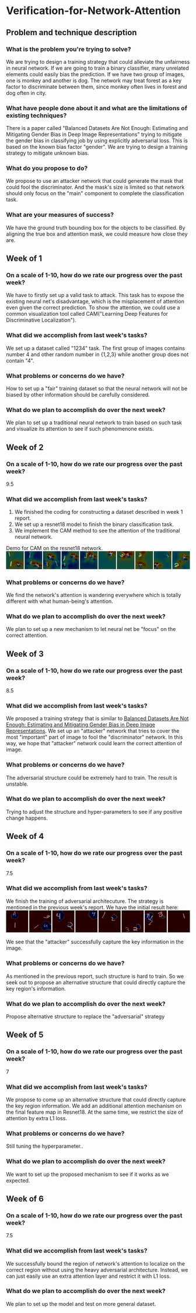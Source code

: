 # Verification-for-Network-Attention

## Problem and technique description

### What is the problem you're trying to solve?
We are trying to design a training strategy that could alleviate the unfairness 
in neural network. If we are going to train a binary classifier, many unrelated 
elements could easily bias the prediction. If we have two group of images, one 
is monkey and another is dog. The network may treat forest as a key factor to 
discriminate between them, since monkey often lives in forest and dog often in
city.

### What have people done about it and what are the limitations of existing techniques?
There is a paper called "Balanced Datasets Are Not Enough: Estimating and 
Mitigating Gender Bias in Deep Image Representations" trying to mitigate the 
gender bias in classifying job by using explicitly  adversarial loss. This is 
based on the known bias factor "gender". We are trying to design a training 
strategy to mitigate unknown bias.

### What do you propose to do?
We propose to use an attacker network that could generate the mask that could 
fool the discriminator. And the mask's size is limited so that network should
only focus on the "main" component to complete the classification task.

### What are your measures of success?
We have the ground truth bounding box for the objects to be classified. By 
aligning the true box and attention mask, we could measure how close they are.

## Week of 1
### On a scale of 1-10, how do we rate our progress over the past week?
We have to firstly set up a valid task to attack. This task has to expose the existing neural net's disadvantage, which is the misplacement of attention even given the correct prediction. To show the attention, we could use a common visualization tool called CAM("Learning Deep Features for Discriminative Localization").  
### What did we accomplish from last week's tasks?
We set up a dataset called "1234" task. The first group of images contains number 4 and other random number in {1,2,3} while another group does not contain "4". 
### What problems or concerns do we have?
How to set up a "fair" training dataset so that the neural network will not be biased by other information should be carefully considered. 
### What do we plan to accomplish do over the next week?
We plan to set up a traditional neural network to train based on such task and visualize its attention to see if such phenomenone exists.


## Week of 2
### On a scale of 1-10, how do we rate our progress over the past week?
9.5
### What did we accomplish from last week's tasks?
1. We finished the coding for constructing a dataset described in week 1 report. 
2. We set up a resnet18 model to finish the binary classification task.
3. We implement the CAM method to see the attention of the traditional neural network.

Demo for CAM on the resnet18 network.
[![](https://github.com/CS839/Verification-for-Network-Attention/blob/master/images/1.jpg)](https://github.com/CS839/Verification-for-Network-Attention/blob/master/images/1.jpg "demo")
### What problems or concerns do we have?
We find the network's attention is wandering everywhere which is totally different with what human-being's attention.
### What do we plan to accomplish do over the next week?
We plan to set up a new mechanism to let neural net be "focus" on the correct attention. 



## Week of 3
### On a scale of 1-10, how do we rate our progress over the past week?
8.5
### What did we accomplish from last week's tasks?
We proposed a training strategy that is similar to [Balanced Datasets Are Not Enough: Estimating and Mitigating Gender Bias in Deep Image Representations](https://arxiv.org/abs/1811.08489). We set up an "attacker" network that tries to cover the most "important" part of image to fool the "discriminator" network. In this way, we hope that "attacker" network could learn the correct attention of image.
### What problems or concerns do we have?
The adversarial structure could be extremely hard to train. The result is unstable.
### What do we plan to accomplish do over the next week?
Trying to adjust the structure and hyper-parameters to see if any positive change happens. 



## Week of 4
### On a scale of 1-10, how do we rate our progress over the past week?
7.5
### What did we accomplish from last week's tasks?
We finish the training of adversarial architecuture. The strategy is mentioned in the previous week's report. We have the initial result here: 
[![](https://github.com/CS839/Verification-for-Network-Attention/blob/master/images/2.png)](https://github.com/CS839/Verification-for-Network-Attention/blob/master/images/2.png "demo2")

We see that the "attacker" successfully capture the key information in the image. 
### What problems or concerns do we have?
As mentioned in the previous report, such structure is hard to train. So we seek out to propose an alternative structure that could directly capture the key region's information. 
### What do we plan to accomplish do over the next week?
Propose alternative structure to replace the "adversarial" strategy



## Week of 5
### On a scale of 1-10, how do we rate our progress over the past week?
7
### What did we accomplish from last week's tasks?
We propose to come up an alternative structure that could directly capture the key region information. We add an additional attention mechanism on the final feature map in Resnet18. At the same time, we restrict the size of attention by extra L1 loss.
### What problems or concerns do we have?
Still tuning the hyperparameter..
### What do we plan to accomplish do over the next week?
We want to set up the proposed mechanism to see if it works as we expected.



## Week of 6
### On a scale of 1-10, how do we rate our progress over the past week?
7.5
### What did we accomplish from last week's tasks?
We successfully bound the region of network's attention to localize on the correct region without using the heavy adversarial architecture. Instead, we can just easily use an extra attention layer and restrict it with L1 loss. 

### What do we plan to accomplish do over the next week?
We plan to set up the model and test on more general dataset.

